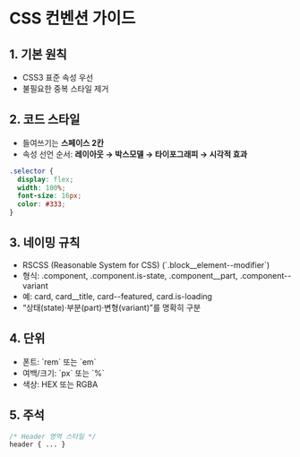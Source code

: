 # CSS 컨벤션 가이드

## 1. 기본 원칙
- CSS3 표준 속성 우선
- 불필요한 중복 스타일 제거

## 2. 코드 스타일
- 들여쓰기는 **스페이스 2칸**
- 속성 선언 순서: **레이아웃 → 박스모델 → 타이포그래피 → 시각적 효과**
```css
.selector {
  display: flex;
  width: 100%;
  font-size: 16px;
  color: #333;
}
```

## 3. 네이밍 규칙
- RSCSS (Reasonable System for CSS) (\`.block__element--modifier\`)
- 형식: .component, .component.is-state, .component__part, .component--variant
- 예: card, card__title, card--featured, card.is-loading
- “상태(state)·부분(part)·변형(variant)”를 명확히 구분

## 4. 단위
- 폰트: \`rem\` 또는 \`em\`  
- 여백/크기: \`px\` 또는 \`%\`  
- 색상: HEX 또는 RGBA

## 5. 주석
```css
/* Header 영역 스타일 */
header { ... }
```
